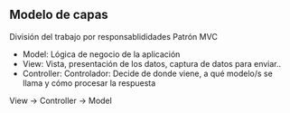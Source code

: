 ##  Modelo de capas

División del trabajo por responsablididades
Patrón MVC
* Model: Lógica de negocio de la aplicación
* View: Vista, presentación de los datos, captura de datos para enviar..
* Controller: Controlador: Decide de donde viene, a qué modelo/s se llama y cómo procesar la respuesta

View -> Controller -> Model
